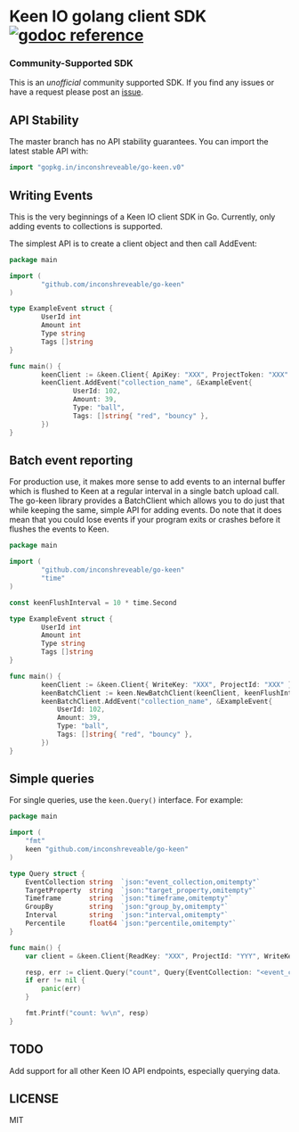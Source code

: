 # Keen IO golang client SDK [![godoc reference](http://godoc.org/gopkg.in/inconshreveable/go-keen.v0?status.png)](http://godoc.org/gopkg.in/inconshreveable/go-keen.v0)

### Community-Supported SDK
This is an _unofficial_ community supported SDK. If you find any issues or have a request please post an [issue](https://github.com/inconshreveable/go-keen/issues).

## API Stability

The master branch has no API stability guarantees. You can import the latest stable API with:
```go
import "gopkg.in/inconshreveable/go-keen.v0"
````

## Writing Events

This is the very beginnings of a Keen IO client SDK in Go. Currently, only adding events to collections is supported.

The simplest API is to create a client object and then call AddEvent:
```go
package main

import (
        "github.com/inconshreveable/go-keen"
)

type ExampleEvent struct {
        UserId int
        Amount int
        Type string
        Tags []string
}

func main() {
        keenClient := &keen.Client{ ApiKey: "XXX", ProjectToken: "XXX" }
        keenClient.AddEvent("collection_name", &ExampleEvent{
                UserId: 102,
                Amount: 39,
                Type: "ball",
                Tags: []string{ "red", "bouncy" },
        })
}
```

## Batch event reporting

For production use, it makes more sense to add events to an internal buffer which is
flushed to Keen at a regular interval in a single batch upload call. The go-keen library provides
a BatchClient which allows you to do just that while keeping the same, simple API for adding
events. Do note that it does mean that you could lose events if your program exits or crashes before it
flushes the events to Keen.
```go
package main

import (
        "github.com/inconshreveable/go-keen"
        "time"
)

const keenFlushInterval = 10 * time.Second

type ExampleEvent struct {
        UserId int
        Amount int
        Type string
        Tags []string
}

func main() {
        keenClient := &keen.Client{ WriteKey: "XXX", ProjectId: "XXX" }
        keenBatchClient := keen.NewBatchClient(keenClient, keenFlushInterval)
        keenBatchClient.AddEvent("collection_name", &ExampleEvent{
            UserId: 102,
            Amount: 39,
            Type: "ball",
            Tags: []string{ "red", "bouncy" },
        })
}
```

## Simple queries

For single queries, use the ```keen.Query()``` interface. For example: 

```go
package main

import (
    "fmt"
    keen "github.com/inconshreveable/go-keen"
)

type Query struct {
    EventCollection string  `json:"event_collection,omitempty"`
    TargetProperty  string  `json:"target_property,omitempty"`
    Timeframe       string  `json:"timeframe,omitempty"`
    GroupBy         string  `json:"group_by,omitempty"`
    Interval        string  `json:"interval,omitempty"`
    Percentile      float64 `json:"percentile,omitempty"`
}

func main() {
    var client = &keen.Client{ReadKey: "XXX", ProjectId: "YYY", WriteKey: "ZZZ"}

    resp, err := client.Query("count", Query{EventCollection: "<event_collection>", Timeframe: "this_14_days", Interval: "daily"})
    if err != nil {
        panic(err)
    }

    fmt.Printf("count: %v\n", resp)
}
```

## TODO
Add support for all other Keen IO API endpoints, especially querying data.


## LICENSE
MIT
